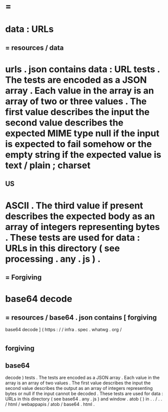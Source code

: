 =
=
data
:
URLs
=
=
resources
/
data
-
urls
.
json
contains
data
:
URL
tests
.
The
tests
are
encoded
as
a
JSON
array
.
Each
value
in
the
array
is
an
array
of
two
or
three
values
.
The
first
value
describes
the
input
the
second
value
describes
the
expected
MIME
type
null
if
the
input
is
expected
to
fail
somehow
or
the
empty
string
if
the
expected
value
is
text
/
plain
;
charset
=
US
-
ASCII
.
The
third
value
if
present
describes
the
expected
body
as
an
array
of
integers
representing
bytes
.
These
tests
are
used
for
data
:
URLs
in
this
directory
(
see
processing
.
any
.
js
)
.
=
=
Forgiving
-
base64
decode
=
=
resources
/
base64
.
json
contains
[
forgiving
-
base64
decode
]
(
https
:
/
/
infra
.
spec
.
whatwg
.
org
/
#
forgiving
-
base64
-
decode
)
tests
.
The
tests
are
encoded
as
a
JSON
array
.
Each
value
in
the
array
is
an
array
of
two
values
.
The
first
value
describes
the
input
the
second
value
describes
the
output
as
an
array
of
integers
representing
bytes
or
null
if
the
input
cannot
be
decoded
.
These
tests
are
used
for
data
:
URLs
in
this
directory
(
see
base64
.
any
.
js
)
and
window
.
atob
(
)
in
.
.
/
.
.
/
html
/
webappapis
/
atob
/
base64
.
html
.
